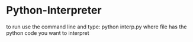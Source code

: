 # Python-Interpreter
to run use the command line and type: python interp.py <file> where file has the python code you want to interpret 
